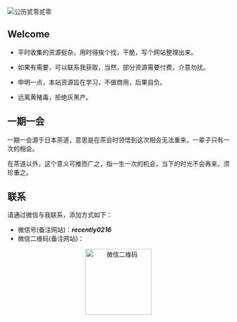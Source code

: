 ![公历贰零贰零](http://photo.hugethanks.cn/welcome.jpg)

## **Welcome**
* 平时收集的资源挺杂，用时得挨个找，干脆，写个网站整理出来。

* 如果有需要，可以联系我获取，当然，部分资源需要付费，介意勿扰。

* 申明一点，本站资源旨在学习，不做商用，后果自负。

* 远离黄赌毒，拒绝灰黑产。

## 一期一会
一期一会源于日本茶道，意思是在茶会时领悟到这次相会无法重来，一辈子只有一次的相会。

在茶道以外，这个意义可推而广之，指一生一次的机会，当下的时光不会再来，须珍重之。


## 联系
请通过微信与我联系，添加方式如下：
* 微信号(备注网站)：***recently0216***
* 微信二维码(备注网站)：
<div align=center>
	<img width = '150' height ='150' src ="http://photo.hugethanks.cn/wechat_furnace.jpg" alt="微信二维码"/>
</div>
